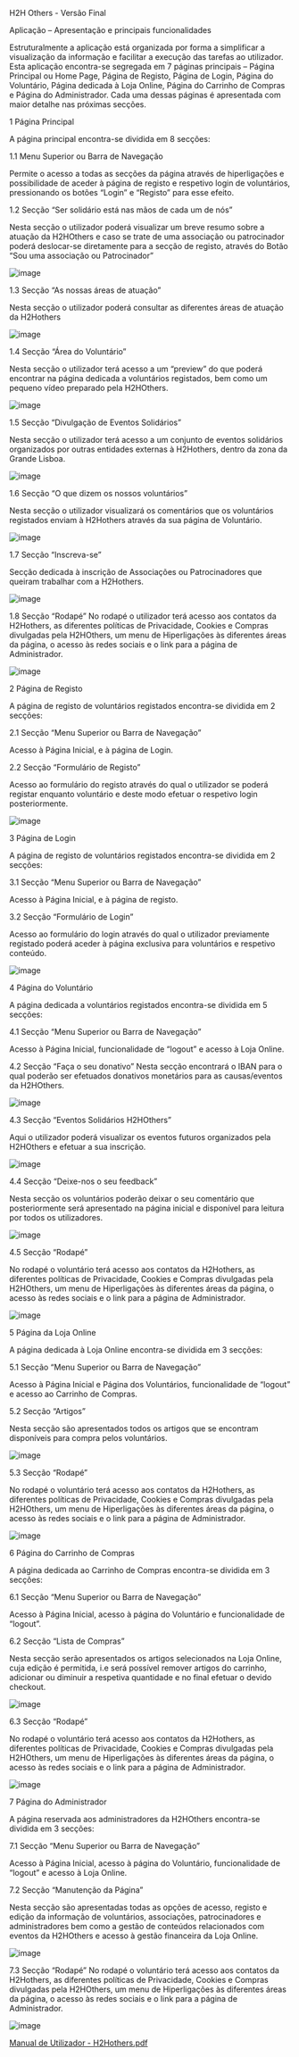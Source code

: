 H2H Others - Versão Final

Aplicação – Apresentação e principais funcionalidades

Estruturalmente a aplicação está organizada por forma a simplificar a visualização da informação e facilitar a execução das tarefas ao utilizador.
Esta aplicação encontra-se segregada em 7 páginas principais – Página Principal ou Home Page, Página de Registo, Página de Login, Página do Voluntário, Página dedicada à Loja Online, Página do Carrinho de Compras e Página do Administrador. Cada uma dessas páginas é apresentada com maior detalhe nas próximas secções. 

1	Página Principal

A página principal encontra-se dividida em 8 secções:

1.1	Menu Superior ou Barra de Navegação

Permite o acesso a todas as secções da página através de hiperligações e possibilidade de aceder à página de registo e respetivo login de voluntários, pressionando os botões “Login” e “Registo” para esse efeito.

1.2	Secção “Ser solidário está nas mãos de cada um de nós”

Nesta secção o utilizador poderá visualizar um breve resumo sobre a atuação da H2HOthers e caso se trate de uma associação ou patrocinador poderá deslocar-se diretamente para a secção de registo, através do Botão “Sou uma associação ou Patrocinador”

![image](https://user-images.githubusercontent.com/74621017/178144837-c2dbb64d-8d3f-4aed-b251-92fff9ff0659.png)


1.3	Secção “As nossas áreas de atuação”

Nesta secção o utilizador poderá consultar as diferentes áreas de atuação da H2Hothers

![image](https://user-images.githubusercontent.com/74621017/178144841-f56ce6d6-3f06-4dd1-99bb-cfbc3f084b49.png)


1.4	Secção “Área do Voluntário”

Nesta secção o utilizador terá acesso a um “preview” do que poderá encontrar na página dedicada a voluntários registados, bem como um pequeno vídeo preparado pela H2HOthers.

![image](https://user-images.githubusercontent.com/74621017/178144844-f00c2326-c754-4fc6-bdd6-592b5baa6ff9.png)

1.5	Secção “Divulgação de Eventos Solidários”

Nesta secção o utilizador terá acesso a um conjunto de eventos solidários organizados por outras entidades externas à H2Hothers, dentro da zona da Grande Lisboa.

![image](https://user-images.githubusercontent.com/74621017/178144852-ac7a26aa-a293-443f-8d55-eef6241cc7b3.png)


1.6	Secção “O que dizem os nossos voluntários”

Nesta secção o utilizador visualizará os comentários que os voluntários registados enviam à H2Hothers através da sua página de Voluntário.

![image](https://user-images.githubusercontent.com/74621017/178144856-3b83b508-0bab-48f1-a7a9-e85db80603d9.png)


1.7	Secção “Inscreva-se”

Secção dedicada à inscrição de Associações ou Patrocinadores que queiram trabalhar com a H2Hothers.

![image](https://user-images.githubusercontent.com/74621017/178144858-cd825780-9344-48dc-b3b9-7984ed12d117.png)


1.8	Secção “Rodapé”
No rodapé o utilizador terá acesso aos contatos da H2Hothers, as diferentes políticas de Privacidade, Cookies e Compras divulgadas pela H2HOthers, um menu de Hiperligações às diferentes áreas da página, o acesso às redes sociais e o link para a página de Administrador.

![image](https://user-images.githubusercontent.com/74621017/178144863-e8bb7245-ab3d-4eb7-b4e5-71ca55f8ed3b.png)


2	Página de Registo

A página de registo de voluntários registados encontra-se dividida em 2 secções:

2.1	Secção “Menu Superior ou Barra de Navegação”

Acesso à Página Inicial, e à página de Login.

2.2	Secção “Formulário de Registo”

Acesso ao formulário do registo através do qual o utilizador se poderá registar enquanto voluntário e deste modo efetuar o respetivo login posteriormente.

![image](https://user-images.githubusercontent.com/74621017/178144866-dee1e8cb-3f27-4ad9-8759-fd9c5cd4d73d.png)


3	Página de Login

A página de registo de voluntários registados encontra-se dividida em 2 secções:

3.1	Secção “Menu Superior ou Barra de Navegação”

Acesso à Página Inicial, e à página de registo.

3.2	Secção “Formulário de Login”

Acesso ao formulário do login através do qual o utilizador previamente registado poderá aceder à página exclusiva para voluntários e respetivo conteúdo.


![image](https://user-images.githubusercontent.com/74621017/178144870-c6884417-d6bb-4f17-886f-ca56971df816.png)


4	Página do Voluntário

A página dedicada a voluntários registados encontra-se dividida em 5 secções:

4.1	Secção “Menu Superior ou Barra de Navegação”

Acesso à Página Inicial, funcionalidade de “logout” e acesso à Loja Online.

4.2	Secção “Faça o seu donativo”
Nesta secção encontrará o IBAN para o qual poderão ser efetuados donativos monetários para as causas/eventos da H2HOthers.

![image](https://user-images.githubusercontent.com/74621017/178144873-512298b9-e2c5-4ecd-b019-d63a8d990ae9.png)


4.3	Secção “Eventos Solidários H2HOthers”

Aqui o utilizador poderá visualizar os eventos futuros organizados pela H2HOthers e efetuar a sua inscrição.

![image](https://user-images.githubusercontent.com/74621017/178144877-b21d5233-1600-48fc-a5f1-a7783dc189ac.png)


4.4	Secção “Deixe-nos o seu feedback”

Nesta secção os voluntários poderão deixar o seu comentário que posteriormente será apresentado na página inicial e disponível para leitura por todos os utilizadores.

![image](https://user-images.githubusercontent.com/74621017/178144878-5284c3f8-d45f-4cc6-8369-98be5ec25204.png)


4.5	Secção “Rodapé”

No rodapé o voluntário terá acesso aos contatos da H2Hothers, as diferentes políticas de Privacidade, Cookies e Compras divulgadas pela H2HOthers, um menu de Hiperligações às diferentes áreas da página, o acesso às redes sociais e o link para a página de Administrador.


![image](https://user-images.githubusercontent.com/74621017/178144891-51583706-ba0b-4975-8bec-7f9c1776cf9e.png)




5	Página da Loja Online

A página dedicada à Loja Online encontra-se dividida em 3 secções:


5.1	Secção “Menu Superior ou Barra de Navegação”

Acesso à Página Inicial e Página dos Voluntários, funcionalidade de “logout” e acesso ao Carrinho de Compras.

5.2	Secção “Artigos”

Nesta secção são apresentados todos os artigos que se encontram disponíveis para compra pelos voluntários.


![image](https://user-images.githubusercontent.com/74621017/178144897-323fb317-8d12-4458-92b9-e20eec832622.png)


5.3	Secção “Rodapé”

No rodapé o voluntário terá acesso aos contatos da H2Hothers, as diferentes políticas de Privacidade, Cookies e Compras divulgadas pela H2HOthers, um menu de Hiperligações às diferentes áreas da página, o acesso às redes sociais e o link para a página de Administrador.

![image](https://user-images.githubusercontent.com/74621017/178144901-3697be11-2d92-48ee-ab69-5fd14d7a523e.png)


6	Página do Carrinho de Compras

A página dedicada ao Carrinho de Compras encontra-se dividida em 3 secções:


6.1	Secção “Menu Superior ou Barra de Navegação”

Acesso à Página Inicial, acesso à página do Voluntário e funcionalidade de “logout”.









6.2	Secção “Lista de Compras”

Nesta secção serão apresentados os artigos selecionados na Loja Online, cuja edição é permitida, i.e será possível remover artigos do carrinho, adicionar ou diminuir a respetiva quantidade e no final efetuar o devido checkout.

![image](https://user-images.githubusercontent.com/74621017/178144907-9f297dc8-6e8e-41f9-9873-f7c751b832b3.png)


6.3	Secção “Rodapé”

No rodapé o voluntário terá acesso aos contatos da H2Hothers, as diferentes políticas de Privacidade, Cookies e Compras divulgadas pela H2HOthers, um menu de Hiperligações às diferentes áreas da página, o acesso às redes sociais e o link para a página de Administrador.

![image](https://user-images.githubusercontent.com/74621017/178144911-39a6d386-b6e9-4df8-b2fd-ab7fa67079e2.png)


7	Página do Administrador


A página reservada aos administradores da H2HOthers encontra-se dividida em 3 secções:

7.1	Secção “Menu Superior ou Barra de Navegação”

Acesso à Página Inicial, acesso à página do Voluntário, funcionalidade de “logout” e acesso à Loja Online.

7.2	Secção “Manutenção da Página”

Nesta secção são apresentadas todas as opções de acesso, registo e edição da informação de voluntários, associações, patrocinadores e administradores bem como a gestão de conteúdos relacionados com eventos da H2HOthers e acesso à gestão financeira da Loja Online.

![image](https://user-images.githubusercontent.com/74621017/178144921-f864d3a7-33a0-4ccf-a5bc-192de731f264.png)

7.3	Secção “Rodapé”
No rodapé o voluntário terá acesso aos contatos da H2Hothers, as diferentes políticas de Privacidade, Cookies e Compras divulgadas pela H2HOthers, um menu de Hiperligações às diferentes áreas da página, o acesso às redes sociais e o link para a página de Administrador.

![image](https://user-images.githubusercontent.com/74621017/178144926-03e52c7c-19ee-4a79-b9f3-23cd470c6348.png)



[Manual de Utilizador - H2Hothers.pdf](https://github.com/BrunoFUAL/H2HOthers---Projeto/files/9080054/Manual.de.Utilizador.-.H2Hothers.pdf)

